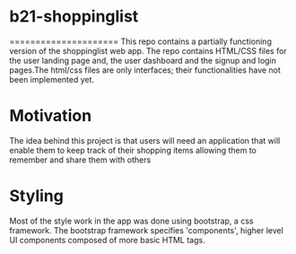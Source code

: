# b21-shoppinglist
=====================
This repo contains a partially functioning version of the shoppinglist web app. The repo contains HTML/CSS files for the user landing page and, the user dashboard and the signup and login pages.The html/css files are only interfaces; their functionalities have not been implemented yet.

Motivation
=====================
The idea behind this project is that users will need an application that will enable them to keep track of their shopping items allowing them to remember and share them with others

Styling
=====================
Most of the style work in the app was done using bootstrap, a css framework. The bootstrap framework specifies 'components', higher level UI components composed of more basic HTML tags.
